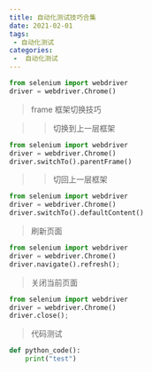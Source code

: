 ```yaml
---
title: 自动化测试技巧合集
date: 2021-02-01
tags:
 - 自动化测试
categories:
 -  自动化测试
---
```


```python
from selenium import webdriver
driver = webdriver.Chrome()
```

> frame 框架切换技巧

>> 切换到上一层框架

```python
from selenium import webdriver
driver = webdriver.Chrome()
driver.switchTo().parentFrame()
```

>> 切回上一层框架

```python
from selenium import webdriver
driver = webdriver.Chrome()
driver.switchTo().defaultContent()
```

> 刷新页面

```python
from selenium import webdriver
driver = webdriver.Chrome()
driver.navigate().refresh();
```

> 关闭当前页面

```python
from selenium import webdriver
driver = webdriver.Chrome()
driver.close();
```
> 代码测试

```python
def python_code():
    print("test")
```